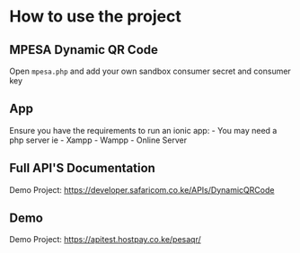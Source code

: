 # How to use the project

## MPESA Dynamic QR Code
Open ``mpesa.php`` and add your own sandbox consumer secret and consumer key

## App
Ensure you have the requirements to run an ionic app:
    - You may need a php server ie
    - Xampp
    - Wampp
    - Online Server

## Full API'S Documentation
Demo Project: https://developer.safaricom.co.ke/APIs/DynamicQRCode

## Demo
Demo Project: https://apitest.hostpay.co.ke/pesaqr/
